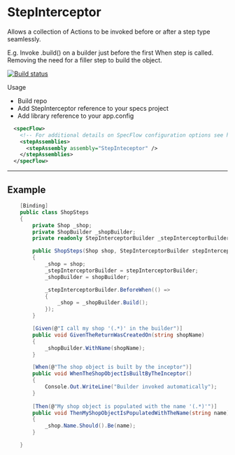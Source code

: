 # StepInterceptor

Allows a collection of Actions to be invoked before or after a step type seamlessly. 

E.g. Invoke .build() on a builder just before the first When step is called. Removing the need for a filler step to build the object. 

[![Build status](https://ci.appveyor.com/api/projects/status/km22mx51vgpgq2u3/branch/master?svg=true)](https://ci.appveyor.com/project/robert-fahey/stepinterceptor/branch/master)

Usage

 - Build repo
 - Add StepInterceptor reference to your specs project
 - Add library reference to your app.config

```xml
  <specFlow>
    <!-- For additional details on SpecFlow configuration options see http://go.specflow.org/doc-config -->
    <stepAssemblies>
      <stepAssembly assembly="StepInteceptor" />
    </stepAssemblies>
  </specFlow>
```

--------
Example
--------

```csharp
    [Binding]
    public class ShopSteps
    {
        private Shop _shop;
        private ShopBuilder _shopBuilder;
        private readonly StepInterceptorBuilder _stepInterceptorBuilder;

        public ShopSteps(Shop shop, StepInterceptorBuilder stepInterceptorBuilder, ShopBuilder shopBuilder)
        {
            _shop = shop;         
            _stepInterceptorBuilder = stepInterceptorBuilder;            
            _shopBuilder = shopBuilder;

            _stepInterceptorBuilder.BeforeWhen(() =>
            {
                _shop = _shopBuilder.Build();
            });
        }

        [Given(@"I call my shop '(.*)' in the builder")]
        public void GivenTheReturnWasCreatedOn(string shopName)
        {
            _shopBuilder.WithName(shopName);
        }

        [When(@"The shop object is built by the inceptor")]
        public void WhenTheShopObjectIsBuiltByTheInceptor()
        {
            Console.Out.WriteLine("Builder invoked automatically");
        }
        
        [Then(@"My shop object is populated with the name '(.*)'")]
        public void ThenMyShopObjectIsPopulatedWithTheName(string name)
        {
            _shop.Name.Should().Be(name);
        }

    }
```


